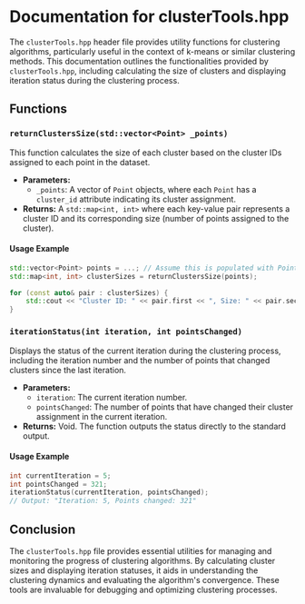# Documentation for clusterTools.hpp

The `clusterTools.hpp` header file provides utility functions for clustering algorithms, particularly useful in the context of k-means or similar clustering methods. This documentation outlines the functionalities provided by `clusterTools.hpp`, including calculating the size of clusters and displaying iteration status during the clustering process.

## Functions

### `returnClustersSize(std::vector<Point> _points)`

This function calculates the size of each cluster based on the cluster IDs assigned to each point in the dataset.

- **Parameters:**
  - `_points`: A vector of `Point` objects, where each `Point` has a `cluster_id` attribute indicating its cluster assignment.
- **Returns:** A `std::map<int, int>` where each key-value pair represents a cluster ID and its corresponding size (number of points assigned to the cluster).

#### Usage Example

```cpp
std::vector<Point> points = ...; // Assume this is populated with Point objects having cluster_ids
std::map<int, int> clusterSizes = returnClustersSize(points);

for (const auto& pair : clusterSizes) {
    std::cout << "Cluster ID: " << pair.first << ", Size: " << pair.second << std::endl;
}
```

### `iterationStatus(int iteration, int pointsChanged)`

Displays the status of the current iteration during the clustering process, including the iteration number and the number of points that changed clusters since the last iteration.

- **Parameters:**
  - `iteration`: The current iteration number.
  - `pointsChanged`: The number of points that have changed their cluster assignment in the current iteration.
- **Returns:** Void. The function outputs the status directly to the standard output.

#### Usage Example

```cpp
int currentIteration = 5;
int pointsChanged = 321;
iterationStatus(currentIteration, pointsChanged);
// Output: "Iteration: 5, Points changed: 321"
```

## Conclusion

The `clusterTools.hpp` file provides essential utilities for managing and monitoring the progress of clustering algorithms. By calculating cluster sizes and displaying iteration statuses, it aids in understanding the clustering dynamics and evaluating the algorithm's convergence. These tools are invaluable for debugging and optimizing clustering processes.
